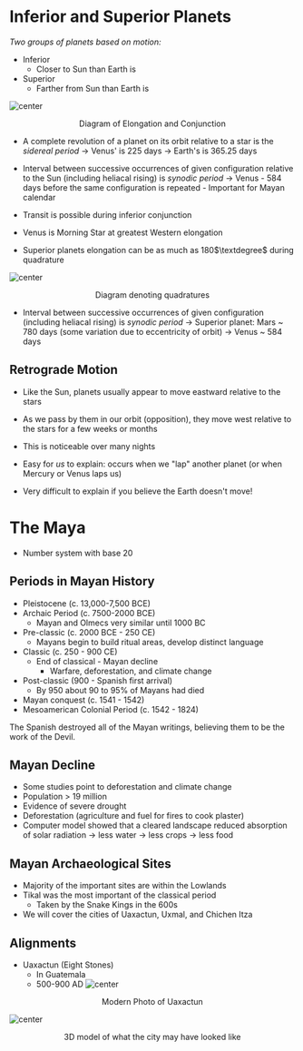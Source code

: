 

# Inferior and Superior Planets
*Two groups of planets based on motion:*
- Inferior
	- Closer to Sun than Earth is
- Superior
	- Farther from Sun than Earth is

![center](../zassets/Pasted%20image%2020230929104859.png)

<div style="text-align: center; width: 100%;">Diagram of Elongation and Conjunction</div>


- A complete revolution of a planet on its orbit relative to a star is the *sidereal period*
	→ Venus' is 225 days
	→ Earth's is 365.25 days

- Interval between successive occurrences of given configuration relative to the Sun (including heliacal rising) is *synodic period*
	→ Venus - 584 days before the same configuration is repeated
		- Important for Mayan calendar

- Transit is possible during inferior conjunction

- Venus is Morning Star at greatest Western elongation

- Superior planets elongation can be as much as 180$\textdegree$ during quadrature

![center](../zassets/Pasted%20image%2020230929110433.png)

<div style="text-align: center; width: 100%;">Diagram denoting quadratures</div>


- Interval between successive occurrences of given configuration (including heliacal rising) is *synodic period*
	→ Superior planet: Mars ~ 780 days (some variation due to eccentricity of orbit)
	→ Venus ~ 584 days


## Retrograde Motion
- Like the Sun, planets usually appear to move eastward relative to the stars
- As we pass by them in our orbit (opposition), they move west relative to the stars for a few weeks or months
- This is noticeable over many nights

- Easy for *us* to explain: occurs when we "lap" another planet (or when Mercury or Venus laps us)
- Very difficult to explain if you believe the Earth doesn't move!

# The Maya
- Number system with base 20

## Periods in Mayan History
- Pleistocene (c. 13,000-7,500 BCE)
- Archaic Period (c. 7500-2000 BCE)
	- Mayan and Olmecs very similar until 1000 BC
- Pre-classic (c. 2000 BCE - 250 CE)
	- Mayans begin to build ritual areas, develop distinct language
- Classic (c. 250 - 900 CE)
	- End of classical - Mayan decline
		- Warfare, deforestation, and climate change
- Post-classic (900 - Spanish first arrival)
	- By 950 about 90 to 95% of Mayans had died
- Mayan conquest (c. 1541 - 1542)
- Mesoamerican Colonial Period (c. 1542 - 1824)

The Spanish destroyed all of the Mayan writings, believing them to be the work of the Devil.

## Mayan Decline
- Some studies point to deforestation and climate change
- Population > 19 million
- Evidence of severe drought
- Deforestation (agriculture and fuel for fires to cook plaster)
- Computer model showed that a cleared landscape reduced absorption of solar radiation → less water → less crops → less food

## Mayan Archaeological Sites
- Majority of the important sites are within the Lowlands
- Tikal was the most important of the classical period
	- Taken by the Snake Kings in the 600s
- We will cover the cities of Uaxactun, Uxmal, and Chichen Itza

## Alignments
- Uaxactun (Eight Stones)
	- In Guatemala
	- 500-900 AD
![center](../zassets/Pasted%20image%2020230929112329.png)

<div style="text-align: center; width: 100%;">Modern Photo of Uaxactun</div>

![center](../zassets/Pasted%20image%2020230929112423.png)

<div style="text-align: center; width: 100%;">3D model of what the city may have looked like</div>

